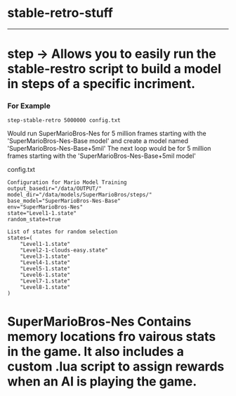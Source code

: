 # stable-retro-stuff

---
# step -> Allows you to easily run the stable-restro script to build a model in steps of a specific incriment.

### For Example 
```
step-stable-retro 5000000 config.txt   
```
Would run SuperMarioBros-Nes for 5 million frames starting with the 'SuperMarioBros-Nes-Base model' and create a model named 'SuperMarioBros-Nes-Base+5mil'
The next loop would be for 5 million frames starting with the 'SuperMarioBros-Nes-Base+5mil model'

config.txt
```
Configuration for Mario Model Training
output_basedir="/data/OUTPUT/"
model_dir="/data/models/SuperMarioBros/steps/"
base_model="SuperMarioBros-Nes-Base"
env="SuperMarioBros-Nes"
state="Level1-1.state"
random_state=true

List of states for random selection
states=(
    "Level1-1.state"
    "Level2-1-clouds-easy.state"
    "Level3-1.state"
    "Level4-1.state"
    "Level5-1.state"
    "Level6-1.state"
    "Level7-1.state"
    "Level8-1.state"
)
```

# SuperMarioBros-Nes Contains memory locations fro vairous stats in the game. It also includes a custom .lua script to assign rewards when an AI is playing the game.
